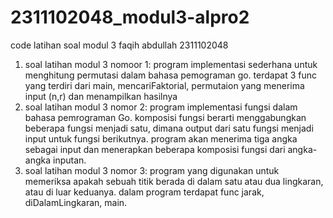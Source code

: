 # 2311102048_modul3-alpro2
code latihan soal modul 3 faqih abdullah 2311102048
1. soal latihan modul 3 nomoor 1: program implementasi sederhana untuk menghitung permutasi dalam bahasa pemograman go. terdapat 3 func yang terdiri dari main, mencariFaktorial, permutaion yang menerima input (n,r) dan menampilkan hasilnya
2. soal latihan modul 3 nomor 2: program implementasi fungsi dalam bahasa pemrograman Go. komposisi fungsi berarti menggabungkan beberapa fungsi menjadi satu, dimana output dari satu fungsi menjadi input untuk fungsi berikutnya. program akan menerima tiga angka sebagai input dan menerapkan beberapa komposisi fungsi  dari angka-angka inputan.
3. soal latihan modul 3 nomor 3: program yang digunakan untuk memeriksa apakah sebuah titik berada di dalam satu atau dua lingkaran, atau di luar keduanya. dalam program terdapat func jarak, diDalamLingkaran, main. 
